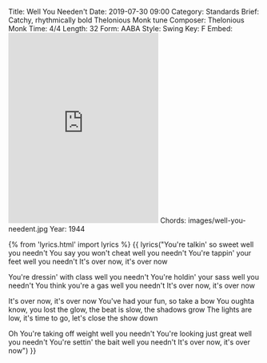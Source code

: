 Title: Well You Needen't
Date: 2019-07-30 09:00
Category: Standards
Brief: Catchy, rhythmically bold Thelonious Monk tune
Composer: Thelonious Monk
Time: 4/4
Length: 32
Form: AABA
Style: Swing
Key: F
Embed: <iframe src="https://open.spotify.com/embed/user/thatdavidmiller/playlist/6rYzgklE2fzuVRLFaN4rFV" width="300" height="380" frameborder="0" allowtransparency="true" allow="encrypted-media"></iframe>
Chords: images/well-you-needent.jpg
Year: 1944

{% from 'lyrics.html' import lyrics %}
{{ lyrics("You're talkin' so sweet well you needn't
You say you won't cheat well you needn't
You're tappin' your feet well you needn't
It's over now, it's over now

You're dressin' with class well you needn't
You're holdin' your sass well you needn't
You think you're a gas well you needn't
It's over now, it's over now

It's over now, it's over now
You've had your fun, so take a bow
You oughta know, you lost the glow, the beat is slow, the shadows grow
The lights are low, it's time to go, let's close the show down

Oh You're taking off weight well you needn't
You're looking just great well you needn't
You're settin' the bait well you needn't
It's over now, it's over now") }}
